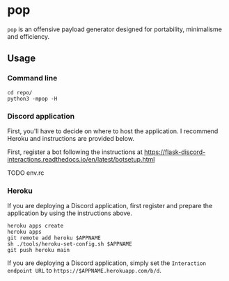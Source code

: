 # pop

`pop` is an offensive payload generator designed for portability,
minimalisme and efficiency.


## Usage

### Command line

```
cd repo/
python3 -mpop -H
```

### Discord application

First, you'll have to decide on where to host the application. I
recommend Heroku and instructions are provided below.

First, register a bot following the instructions at
https://flask-discord-interactions.readthedocs.io/en/latest/botsetup.html

TODO env.rc

### Heroku

If you are deploying a Discord application, first register and prepare
the application by using the instructions above.

```
heroku apps create
heroku apps
git remote add heroku $APPNAME
sh ./tools/heroku-set-config.sh $APPNAME
git push heroku main
```

If you are deploying a Discord application, simply set the `Interaction
endpoint URL` to `https://$APPNAME.herokuapp.com/b/d`.

